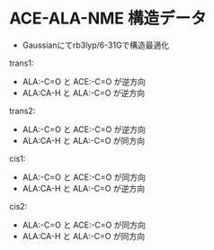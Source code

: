 # ACE-ALA-NME 構造データ

- Gaussianにてrb3lyp/6-31Gで構造最適化

trans1:
- ALA:-C=O と ACE:-C=O が逆方向
- ALA:CA-H と ALA:-C=O が逆方向

trans2:
- ALA:-C=O と ACE:-C=O が逆方向
- ALA:CA-H と ALA:-C=O が同方向

cis1:
- ALA:-C=O と ACE:-C=O が同方向
- ALA:CA-H と ALA:-C=O が逆方向

cis2:
- ALA:-C=O と ACE:-C=O が同方向
- ALA:CA-H と ALA:-C=O が同方向
